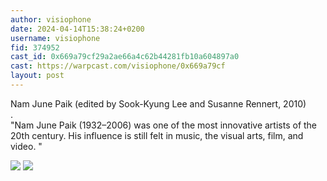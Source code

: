```yaml
---
author: visiophone
date: 2024-04-14T15:38:24+0200
username: visiophone
fid: 374952
cast_id: 0x669a79cf29a2ae66a4c62b44281fb10a604897a0
cast: https://warpcast.com/visiophone/0x669a79cf
layout: post
---
```

Nam June Paik (edited by Sook-Kyung Lee and Susanne Rennert, 2010)  
.  
"Nam June Paik (1932–2006) was one of the most innovative artists of the 20th century. His influence is still felt in music, the visual arts, film, and video. "  

![](https://imagedelivery.net/BXluQx4ige9GuW0Ia56BHw/04da046d-fdab-4daf-fa62-cc4a1d040b00/original)
![](https://imagedelivery.net/BXluQx4ige9GuW0Ia56BHw/92f93408-85b4-4d71-ac26-28259b4fcc00/original)